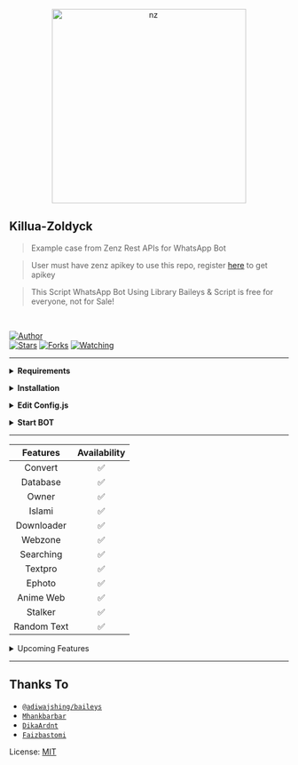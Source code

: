 <p align="center">
<img src="https://i.pinimg.com/736x/ff/87/b7/ff87b70e9c9dea4d9ca32c9538a81c3b.jpg" alt="nz" width="350"/>
</p>

## Killua-Zoldyck

> Example case from Zenz Rest APIs for WhatsApp Bot

> User must have zenz apikey to use this repo, register [here](https://zenzapis.xyz/) to get apikey

> This Script WhatsApp Bot Using Library Baileys & Script is free for everyone, not for Sale!

</br>

<a href="https://github.com/zhwzein"><img title="Author" src="https://img.shields.io/badge/Author-Zhwzein-blue.svg?color=54aeff&style=for-the-badge&logo=github" /></a>  
<a href="https://github.com/zhwzein/Killua-Zoldyck"><img title="Stars" src="https://img.shields.io/github/stars/zhwzein/Killua-Zoldyck?color=54aeff&style=flat-square" /></a>
<a href="https://github.com/zhwzein/Killua-Zoldyck/network/members"><img title="Forks" src="https://img.shields.io/github/forks/zhwzein/Killua-Zoldyck?color=54aeff&style=flat-square" /></a>
<a href="https://github.com/zhwzein/Killua-Zoldyck/watchers"><img title="Watching" src="https://img.shields.io/github/watchers/zhwzein/Killua-Zoldyck?label=watchers&color=54aeff&style=flat-square" /></a> <br>

---

<!-- Requirements -->
<b><details><summary>Requirements</summary></b>
* Some Text Editor
* [Node JS](https://nodejs.org/en/)
* [Git](https://git-scm.com/downloads)
* [FFMPEG](https://ffmpeg.org/download.html)
  
```bash
Add FFmpeg to PATH environment variable
```
</details>

<!-- Installation -->
<b><details><summary>Installation</summary></b>
```bash
> git clone https://github.com/zhwzein/Killua-Zoldyck
> cd Killua-Zoldyck
> npm install
```
</details>

<!-- Edit -->
<b><details><summary>Edit Config.js</summary></b>
```bash
global.APIKeys = {
	'https://zenzapis.xyz': 'YOURAPIKEY',
}
  
global.owner = ["62812XXX"]
```
</details>

<!-- Start -->
<b><details><summary>Start BOT</summary></b>
```bash
1. For Multi Device
> npm run start

2. For Legacy
> npm run legacy

SCAN THE QR USING YOUR WHATSAPP!
```

</details>

---

| Features |  Availability |
| :------: |  :----------: |
|   Convert     |       ✅      |
|   Database     |       ✅      |
|   Owner     |       ✅      |
|   Islami     |       ✅      |
|   Downloader     |       ✅      |
|   Webzone     |       ✅      |
|   Searching     |       ✅      |
|   Textpro     |       ✅      |
|   Ephoto     |       ✅      |
|   Anime Web     |       ✅      |
|   Stalker     |       ✅      |
|   Random Text     |       ✅      |

</details>

<!-- Edit -->
<details><summary>Upcoming Features</summary><br>
	
| Features |  Availability |
| :------: |  :----------: |
|   Photooxy     |       ❌      |
|   Nekos Life     |       ❌      |
|   More Nsfw     |       ❌      |
|   Random Image     |       ❌      |
|   Information     |       ❌      |
|   News     |       ❌      |
|   Entertainment     |       ❌      |
|   Photo Editor      |       ❌      |
|   Creator     |       ❌      |
|   Primbon     |       ❌      |
|   Other     |       ❌      |
	
</details><hr>

## Thanks To
* [`@adiwajshing/baileys`](https://github.com/adiwajshing/baileys)
* [`Mhankbarbar`](https://github.com/MhankBarBar)
* [`DikaArdnt`](https://github.com/DikaArdnt)
* [`Faizbastomi`](https://github.com/FaizBastomi)


License: [MIT](https://en.wikipedia.org/wiki/MIT_License)
